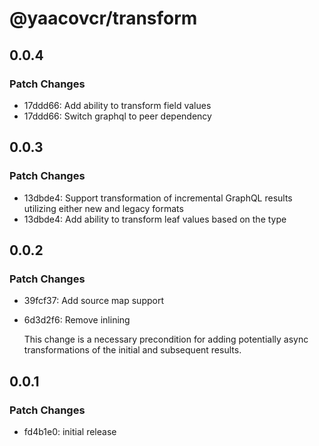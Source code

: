 # @yaacovcr/transform

## 0.0.4

### Patch Changes

- 17ddd66: Add ability to transform field values
- 17ddd66: Switch graphql to peer dependency

## 0.0.3

### Patch Changes

- 13dbde4: Support transformation of incremental GraphQL results utilizing either new and legacy formats
- 13dbde4: Add ability to transform leaf values based on the type

## 0.0.2

### Patch Changes

- 39fcf37: Add source map support
- 6d3d2f6: Remove inlining

  This change is a necessary precondition for adding potentially async transformations of the initial and subsequent results.

## 0.0.1

### Patch Changes

- fd4b1e0: initial release
